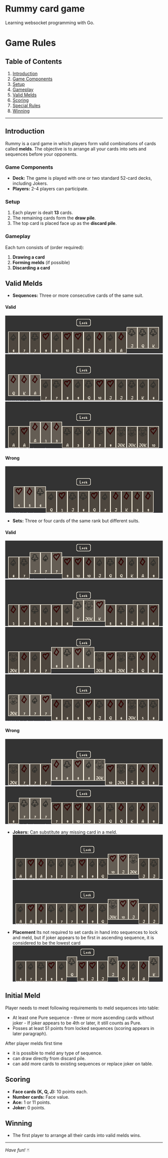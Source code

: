 # Rummy card game 

Learning websocket programming with Go. 


# Game Rules

## Table of Contents
1. [Introduction](#introduction)
2. [Game Components](#game-components)
3. [Setup](#setup)
4. [Gameplay](#gameplay)
5. [Valid Melds](#valid-melds)
6. [Scoring](#scoring)
7. [Special Rules](#special-rules)
8. [Winning](#winning)

---

## Introduction
Rummy is a card game in which players form valid combinations of cards called **melds**. The objective is to arrange all your cards into sets and sequences before your opponents.

### Game Components
- **Deck:** The game is played with one or two standard 52-card decks, including Jokers.
- **Players:** 2-4 players can participate.

### Setup
1. Each player is dealt **13** cards.
2. The remaining cards form the **draw pile**.
3. The top card is placed face up as the **discard pile**.

### Gameplay
Each turn consists of (order required):
1. **Drawing a card**
2. **Forming melds** (if possible)
3. **Discarding a card**

## Valid Melds
- **Sequences:** Three or more consecutive cards of the same suit.  
#### Valid
![Ex](https://raw.githubusercontent.com/Ojkee/rummy-card-game/master/doc/imgs/seqJQK.png)
![ExAce](https://raw.githubusercontent.com/Ojkee/rummy-card-game/master/doc/imgs/seqQKA.png)
![ExAce2](https://raw.githubusercontent.com/Ojkee/rummy-card-game/master/doc/imgs/seqA23.png)
#### Wrong
![ExWrong](https://raw.githubusercontent.com/Ojkee/rummy-card-game/master/doc/imgs/seqWrongAscend.png)
- **Sets:** Three or four cards of the same rank but different suits.  
#### Valid
![ExSuit](https://raw.githubusercontent.com/Ojkee/rummy-card-game/master/doc/imgs/seqSuit.png)
![ExSuitJok](https://raw.githubusercontent.com/Ojkee/rummy-card-game/master/doc/imgs/seqSuitJok.png)
![ExSuitFull](https://raw.githubusercontent.com/Ojkee/rummy-card-game/master/doc/imgs/seqSuitFull.png)
![ExSuitFullJok](https://raw.githubusercontent.com/Ojkee/rummy-card-game/master/doc/imgs/seqSuitFullJok.png)
#### Wrong
![ExWrongSuit](https://raw.githubusercontent.com/Ojkee/rummy-card-game/master/doc/imgs/seqWrongSuitFull.png)
![ExWrongSuit](https://raw.githubusercontent.com/Ojkee/rummy-card-game/master/doc/imgs/seqWrongSuit.png)
- **Jokers:** Can substitute any missing card in a meld.
![ExJok](https://raw.githubusercontent.com/Ojkee/rummy-card-game/master/doc/imgs/seq10JJok.png)
![ExJok2](https://raw.githubusercontent.com/Ojkee/rummy-card-game/master/doc/imgs/seqJok10J.png)

- **Placement** Its not required to set cards in hand into sequences to lock and meld, but if joker appears to be first in ascending sequence, it is considered to be the lowest card
![ExOrder](https://raw.githubusercontent.com/Ojkee/rummy-card-game/master/doc/imgs/seqDistantShuffle.png)

## Initial Meld

Player needs to meet following requirements to meld sequences into table:

- At least one Pure sequence - three or more ascending cards without joker - If joker appears to be 4th or later, it still counts as Pure.
- Posses at least 51 points from locked sequences (scoring appears in later paragraph).

After player melds first time
- it is possible to meld any type of sequence.
- can draw directly from discard pile.
- can add more cards to existing sequences or replace joker on table.

## Scoring
- **Face cards (K, Q, J):** 10 points each.
- **Number cards:** Face value.
- **Ace:** 1 or 11 points.
- **Joker:** 0 points.

## Winning
- The first player to arrange all their cards into valid melds wins.

---

*Have fun!* 🃏

